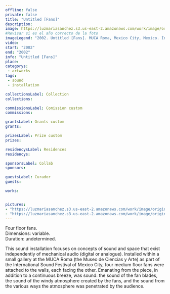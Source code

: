 ```yaml
---
offline: false
private: false
title: "Untitled [Fans]"
description: 
image: https://luzmariasanchez.s3.us-east-2.amazonaws.com/work/image/original/fans_vi01.jpg
#Revisar si es el año correcto de la foto
imageLegend: "2002. Untitled [Fans]. MUCA Roma, Mexico City, Mexico. Installation view."
video:
start: "2002"
end: "2002"
info: "Untitled [Fans]"
place: 
categorys:
 - artworks
tags:
 - sound
 - installation

collectionsLabel: Collection
collections:

commissionsLabel: Comission custom
commissions:

grantsLabel: Grants custom
grants:

prizesLabel: Prize custom
prizes:

residencysLabel: Residences
residencys:

sponsorsLabel: Collab
sponsors:

guestsLabel: Curador
guests:

works:


pictures:
- "https://luzmariasanchez.s3.us-east-2.amazonaws.com/work/image/original/fans_vi01.jpg | 2002. MUCA Roma, Mexico City, Mexico. Installation view."
- "https://luzmariasanchez.s3.us-east-2.amazonaws.com/work/image/original/fans_vi02.jpg | 2002. MUCA Roma, Mexico City, Mexico. Installation view."
---
```


Four floor fans. \
Dimensions: variable. \
Duration: undetermined.


This sound installation focuses on concepts of sound and space that exist independently of mechanical audio (digital or analogue). Installed within a small gallery at the MUCA Roma (the Museo de Ciencias y Arte) as part of the International Sound Festival of Mexico City, four medium floor fans were attached to the walls, each facing the other. Emanating from the piece, in addition to a continuous breeze, was sound: the sound of the fan blades, the sound of the windy atmosphere created by the fans, and the sound from the various ways the atmosphere was penetrated by the audience.
